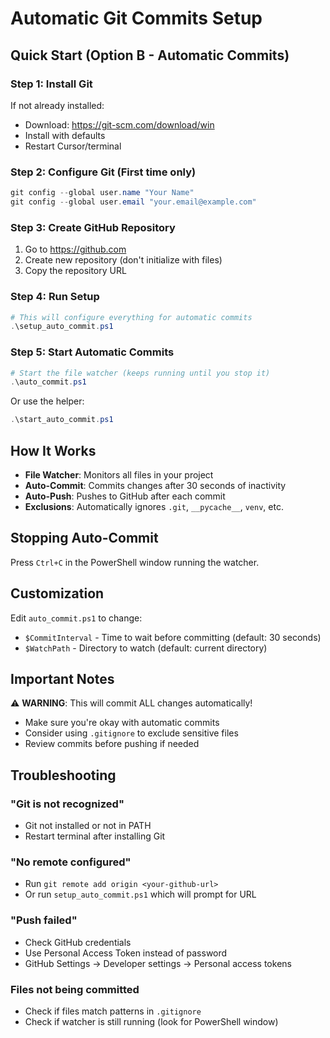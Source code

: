 # Automatic Git Commits Setup

## Quick Start (Option B - Automatic Commits)

### Step 1: Install Git
If not already installed:
- Download: https://git-scm.com/download/win
- Install with defaults
- Restart Cursor/terminal

### Step 2: Configure Git (First time only)
```powershell
git config --global user.name "Your Name"
git config --global user.email "your.email@example.com"
```

### Step 3: Create GitHub Repository
1. Go to https://github.com
2. Create new repository (don't initialize with files)
3. Copy the repository URL

### Step 4: Run Setup
```powershell
# This will configure everything for automatic commits
.\setup_auto_commit.ps1
```

### Step 5: Start Automatic Commits
```powershell
# Start the file watcher (keeps running until you stop it)
.\auto_commit.ps1
```

Or use the helper:
```powershell
.\start_auto_commit.ps1
```

## How It Works

- **File Watcher**: Monitors all files in your project
- **Auto-Commit**: Commits changes after 30 seconds of inactivity
- **Auto-Push**: Pushes to GitHub after each commit
- **Exclusions**: Automatically ignores `.git`, `__pycache__`, `venv`, etc.

## Stopping Auto-Commit

Press `Ctrl+C` in the PowerShell window running the watcher.

## Customization

Edit `auto_commit.ps1` to change:
- `$CommitInterval` - Time to wait before committing (default: 30 seconds)
- `$WatchPath` - Directory to watch (default: current directory)

## Important Notes

⚠️ **WARNING**: This will commit ALL changes automatically!
- Make sure you're okay with automatic commits
- Consider using `.gitignore` to exclude sensitive files
- Review commits before pushing if needed

## Troubleshooting

### "Git is not recognized"
- Git not installed or not in PATH
- Restart terminal after installing Git

### "No remote configured"
- Run `git remote add origin <your-github-url>`
- Or run `setup_auto_commit.ps1` which will prompt for URL

### "Push failed"
- Check GitHub credentials
- Use Personal Access Token instead of password
- GitHub Settings → Developer settings → Personal access tokens

### Files not being committed
- Check if files match patterns in `.gitignore`
- Check if watcher is still running (look for PowerShell window)

